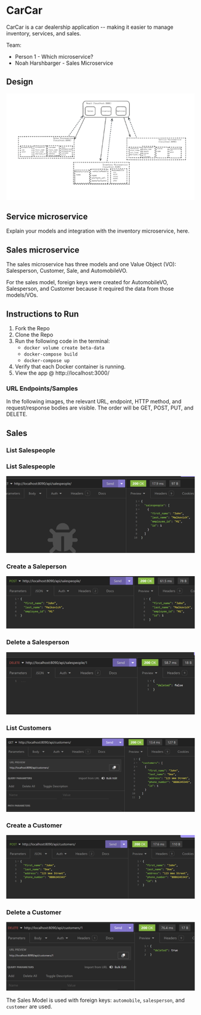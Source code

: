 # CarCar
CarCar is a car dealership application -- making it easier to manage inventory, services, and sales. 

Team:

* Person 1 - Which microservice?
* Noah Harshbarger - Sales Microservice

## Design

![diagram](DDDDiagram.png)

## Service microservice

Explain your models and integration with the inventory
microservice, here.

## Sales microservice

The sales microservice has three models and one Value Object (VO): Salesperson, Customer, Sale, and AutomobileVO. 

For the sales model, foreign keys were created for AutomobileVO, Salesperson, and Customer because it required the data from those models/VOs. 

## Instructions to Run

1. Fork the Repo
2. Clone the Repo
3. Run the following code in the terminal:
    - `docker volume create beta-data`
    - `docker-compose build`
    - `docker-compose up`
4. Verify that each Docker container is running.
5. View the app @ http://localhost:3000/

### URL Endpoints/Samples

In the following images, the relevant URL, endpoint, HTTP method, and request/response bodies are visible. The order will be GET, POST, PUT, and DELETE.



## Sales

### List Salespeople

### List Salespeople
![salespeople](listSalespeople.png)

### Create a Saleperson
![salesperson](createSalesperson.png)

### Delete a Salesperson
![deletesalesperson](deleteSalesperson.png)

### List Customers
![listCustomers](listCustomers.png)

### Create a Customer
![createCustomer](createCustomer.png)

### Delete a Customer
![deleteCustomer](deleteCustomer.png)

The Sales Model is used with foreign keys: `automobile`, `salesperson`, and `customer` are used.

